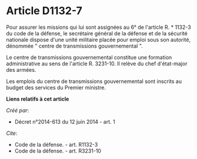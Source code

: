 # Article D1132-7

Pour assurer les missions qui lui sont assignées au 6° de l'article R. * 1132-3 du code de la défense, le secrétaire général
de la défense et de la sécurité nationale dispose d'une unité militaire placée pour emploi sous son autorité, dénommée "
centre de transmissions gouvernemental ". 

Le centre de transmissions gouvernemental constitue une formation administrative au sens de l'article R. 3231-10. Il relève
du chef d'état-major des armées. 

Les emplois du centre de transmissions gouvernemental sont inscrits au budget des services du Premier ministre.

**Liens relatifs à cet article**

_Créé par_:

  - Décret n°2014-613 du 12 juin 2014 - art. 1

_Cite_:

  - Code de la défense. - art. R1132-3
  - Code de la défense. - art. R3231-10
